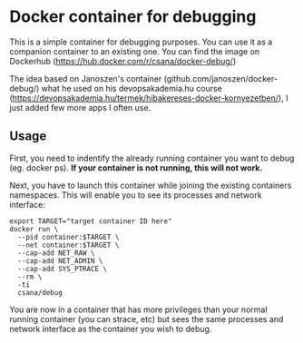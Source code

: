 # Docker container for debugging

This is a simple container for debugging purposes. You can use it as a companion container to an existing one.
You can find the image on Dockerhub (https://hub.docker.com/r/csana/docker-debug/) 

The idea based on Janoszen's container (github.com/janoszen/docker-debug/) what he used on his devopsakademia.hu course (https://devopsakademia.hu/termek/hibakereses-docker-kornyezetben/), I just added few more apps I often use.

## Usage

First, you need to indentify the already running container you want to debug (eg. docker ps). **If your container is not running,
this will not work.**

Next, you have to launch this container while joining the existing containers namespaces. This will enable you to see
its processes and network interface:

```
export TARGET="target container ID here"
docker run \
  --pid container:$TARGET \
  --net container:$TARGET \
  --cap-add NET_RAW \
  --cap-add NET_ADMIN \
  --cap-add SYS_PTRACE \
  --rm \
  -ti
  csana/debug
```

You are now in a container that has more privileges than your normal running container (you can strace, etc) but sees
the same processes and network interface as the container you wish to debug.

